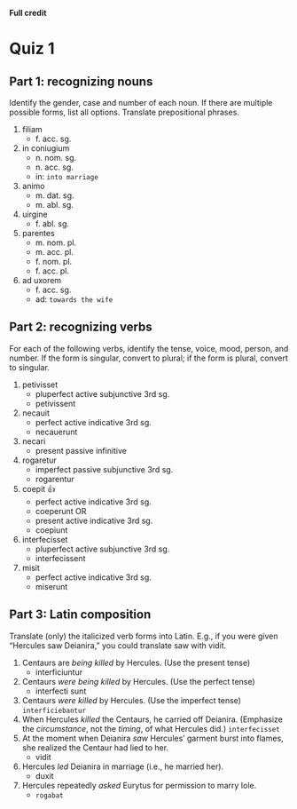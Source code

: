 **Full credit**

# Quiz 1

## Part 1: recognizing nouns

Identify the gender, case and number of each noun. 
If there are multiple possible forms, list all options. 
Translate prepositional phrases.

1. filiam
   - f. acc. sg.
2. in coniugium
   - n. nom. sg.
   - n. acc. sg.
   - in: `into marriage`
3. animo
   - m. dat. sg. 
   - m. abl. sg.
4. uirgine
   - f. abl. sg.
5. parentes
   - m. nom. pl.
   - m. acc. pl.
   - f. nom. pl.
   - f. acc. pl.
6. ad uxorem
   - f. acc. sg.
   - ad: `towards the wife`

## Part 2: recognizing verbs

For each of the following verbs, identify the tense, voice, mood, person, and number.
If the form is singular, convert to plural; 
if the form is plural, convert to singular.

1. petivisset
   - pluperfect active subjunctive 3rd sg.
   - petivissent
2. necauit
   - perfect active indicative 3rd sg.
   - necauerunt
3. necari
   - present passive infinitive 
4. rogaretur
   - imperfect passive subjunctive 3rd sg.
   - rogarentur
5. coepit 👍
   - perfect active indicative 3rd sg.
   - coeperunt
   OR
   - present active indicative 3rd sg.
   - coepiunt
6. interfecisset
   - pluperfect active subjunctive 3rd sg.
   - interfecissent 
7. misit
   - perfect active indicative 3rd sg.
   - miserunt

## Part 3: Latin composition
Translate (only) the italicized verb forms into Latin. 
E.g., if you were given “Hercules saw Deianira,” you could translate saw with vidit.

1. Centaurs are *being killed* by Hercules. (Use the present tense)
   - interficiuntur
2. Centaurs *were being killed* by Hercules. (Use the perfect tense)
   - interfecti sunt
3. Centaurs *were killed* by Hercules. (Use the imperfect tense)  `interficiebantur`
4. When Hercules *killed* the Centaurs, he carried off Deianira. (Emphasize the *circumstance*, not the *timing*, of what Hercules did.) `interfecisset`
5. At the moment when Deianira *saw* Hercules’ garment burst into flames, she realized the Centaur had lied to her.
   - vidit
6. Hercules *led* Deianira in marriage (i.e., he married her).
   - duxit
7. Hercules repeatedly *asked* Eurytus for permission to marry Iole.
   - `rogabat`
